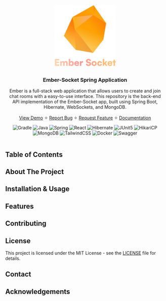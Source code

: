 <br />
<div align="center">
  <a href="/url">
    <img src="./assets/ember-socket-logo.png" alt="Ember Socket Logo" height="200">
  </a>

<h3 align="center">Ember-Socket Spring Application</h3>

  <p align="center">
    Ember is a full-stack web application that allows users to create 
    and join chat rooms with a easy-to-use interface. This repository 
    is the back-end API implementation of the Ember-Socket app, built 
    using Spring Boot, Hibernate, WebSockets, and MongoDB.
    <br />
    <br />
    <a href="/url">View Demo</a>
    ✧
    <a href="https://github.com/openceJav/ember-backend/issues">Report Bug</a>
    ✧
    <a href="https://github.com/openceJav/ember-backend/issues">Request Feature</a>
    ✧
    <a href="">Documentation</a>
  </p>
</div>
<div align="center">
    <img src="https://img.shields.io/badge/Gradle-02303A?style=for-the-badge&logo=gradle&logoColor=white" alt="Gradle">
    <img src="https://img.shields.io/badge/Java-%23FF0000?style=for-the-badge&logo=java&logoColor=white" alt="Java">
    <img src="https://img.shields.io/badge/Spring-%236DB33F?style=for-the-badge&logo=spring&logoColor=white" alt="Spring">
    <img src="https://img.shields.io/badge/react-%2320232a.svg?style=for-the-badge&logo=react&logoColor=%2361DAFB" alt="React">
    <img src="https://img.shields.io/badge/-Hibernate-%23588988?style=for-the-badge&logo=hibernate&logoColor=white" alt="Hibernate">
    <img src="https://img.shields.io/badge/JUnit5-f5f5f5?style=for-the-badge&logo=junit5&logoColor=dc524a" alt="JUnit5">
    <img src="https://img.shields.io/badge/-HikariCP-%23368998?style=for-the-badge&logo=java&logoColor=white" alt="HikariCP">
    <img src="https://img.shields.io/badge/MongoDB-4EA94B?style=for-the-badge&logo=mongodb&logoColor=white" alt="MongoDB">
    <img src="https://img.shields.io/badge/tailwindcss-%2338B2AC.svg?style=for-the-badge&logo=tailwind-css&logoColor=white" alt="TailwindCSS">
    <img src="https://img.shields.io/badge/-Docker-%232496ED?style=for-the-badge&logo=docker&logoColor=white" alt="Docker">
    <img src="https://img.shields.io/badge/-Swagger-%23Clojure?style=for-the-badge&logo=swagger&logoColor=white" alt="Swagger">
</div>
<br />

## Table of Contents

## About The Project

## Installation & Usage

## Features

## Contributing

## License

This project is licensed under the MIT License - see the [LICENSE](LICENSE) file for details.

## Contact

## Acknowledgements